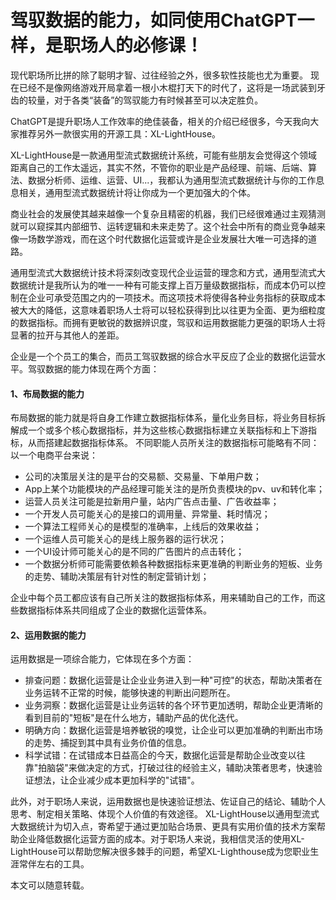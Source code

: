 # 驾驭数据的能力，如同使用ChatGPT一样，是职场人的必修课！

现代职场所比拼的除了聪明才智、过往经验之外，很多软性技能也尤为重要。
现在已经不是像网络游戏开局拿着一根小木棍打天下的时代了，这将是一场武装到牙齿的较量，对于各类“装备”的驾驭能力有时候甚至可以决定胜负。

ChatGPT是提升职场人工作效率的绝佳装备，相关的介绍已经很多，今天我向大家推荐另外一款很实用的开源工具：XL-LightHouse。

XL-LightHouse是一款通用型流式数据统计系统，可能有些朋友会觉得这个领域距离自己的工作太遥远，其实不然，不管你的职业是产品经理、前端、后端、算法、数据分析师、运维、运营、UI...，我都认为通用型流式数据统计与你的工作息息相关，通用型流式数据统计将让你成为一个更加强大的个体。

商业社会的发展使其越来越像一个复杂且精密的机器，我们已经很难通过主观猜测就可以窥探其内部细节、运转逻辑和未来走势了。这个社会中所有的商业竞争越来像一场数学游戏，而在这个时代数据化运营或许是企业发展壮大唯一可选择的道路。

通用型流式大数据统计技术将深刻改变现代企业运营的理念和方式，通用型流式大数据统计是我所认为的唯一一种有可能支撑上百万量级数据指标，而成本仍可以控制在企业可承受范围之内的一项技术。而这项技术将使得各种业务指标的获取成本被大大的降低，这意味着职场人士将可以轻松获得到比以往更为全面、更为细粒度的数据指标。而拥有更敏锐的数据辨识度，驾驭和运用数据能力更强的职场人士将显著的拉开与其他人的差距。

企业是一个个员工的集合，而员工驾驭数据的综合水平反应了企业的数据化运营水平。驾驭数据的能力体现在两个方面：

#### 1、布局数据的能力
布局数据的能力就是将自身工作建立数据指标体系，量化业务目标，将业务目标拆解成一个或多个核心数据指标，并为这些核心数据指标建立关联指标和上下游指标，从而搭建起数据指标体系。
不同职能人员所关注的数据指标可能略有不同：以一个电商平台来说：
- 公司的决策层关注的是平台的交易额、交易量、下单用户数；
- App上某个功能模块的产品经理可能关注的是所负责模块的pv、uv和转化率；
- 运营人员关注可能是拉新用户量，站内广告点击量、广告收益率；
- 一个开发人员可能关心的是接口的调用量、异常量、耗时情况；
- 一个算法工程师关心的是模型的准确率，上线后的效果收益；
- 一个运维人员可能关心的是线上服务器的运行状况；
- 一个UI设计师可能关心的是不同的广告图片的点击转化；
- 一个数据分析师可能需要依赖各种数据指标来更准确的判断业务的短板、业务的走势、辅助决策层有针对性的制定营销计划；

企业中每个员工都应该有自己所关注的数据指标体系，用来辅助自己的工作，而这些数据指标体系共同组成了企业的数据化运营体系。
#### 2、运用数据的能力
运用数据是一项综合能力，它体现在多个方面：
* 排查问题：数据化运营是让企业业务进入到一种"可控"的状态，帮助决策者在业务运转不正常的时候，能够快速的判断出问题所在。
* 业务洞察：数据化运营是让业务运转的各个环节更加透明，帮助企业更清晰的看到目前的"短板"是在什么地方，辅助产品的优化迭代。
* 明确方向：数据化运营是培养敏锐的嗅觉，让企业可以更加准确的判断出市场的走势、捕捉到其中具有业务价值的信息。
* 科学试错：在试错成本日益高企的今天，数据化运营是帮助企业改变以往靠"拍脑袋"来做决定的方式，打破过往的经验主义，辅助决策者思考，快速验证想法，让企业减少成本更加科学的"试错"。

此外，对于职场人来说，运用数据也是快速验证想法、佐证自己的结论、辅助个人思考、制定相关策略、体现个人价值的有效途径。
XL-LightHouse以通用型流式大数据统计为切入点，寄希望于通过更加贴合场景、更具有实用价值的技术方案帮助企业降低数据化运营方面的成本。对于职场人来说，我相信灵活的使用XL-LightHouse可以帮助您解决很多棘手的问题，希望XL-Lighthouse成为您职业生涯常伴左右的工具。

本文可以随意转载。